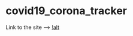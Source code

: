 # covid19_corona_tracker

Link to the site --> [!alt](https://hiteshsaai.github.io/covid19_corona_tracker/)
